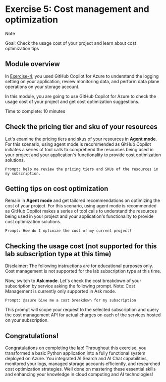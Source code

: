 # Exercise 5: Cost management and optimization 

> [!Note]
> Goal: Check the usage cost of your project and learn about cost optimization tips 

## Module overview

In [Exercise-4](/Lab-Instructions/4.exercise-monitoring-and-storage-management.md), you used GitHub Copilot for Azure to understand the logging setting on your application, review monitoring data, and perform data plane operations on your storage account.

In this module, you are going to use GitHub Copilot for Azure to check the usage cost of your project and get cost optimization suggestions.  

Time to complete: 10 minutes

## Check the pricing tier and sku of your resources

Let's examine the pricing tiers and skus of your resources in **Agent mode**. For this scenario, using agent mode is recommended as GitHub Copilot initiates a series of tool calls to comprehend the resources being used in your project and your application's functionality to provide cost optimization solutions.

`Prompt: help me review the pricing tiers and SKUs of the resources in my subscription.`

## Getting tips on cost optimization 

Remain in **Agent mode** and get tailored recommendations on optimizing the cost of your project. For this scenario, using agent mode is recommended as GitHub Copilot makes a series of tool calls to understand the resources being used in your project and your application's functionality to provide cost optimization solutions. 

`Prompt: How do I optimize the cost of my current project?`

## Checking the usage cost (not supported for this lab subscription type at this time)
Disclaimer: The following instructions are for educational purposes only. Cost management is not supported for the lab subscription type at this time.

Now, switch to **Ask mode**. Let's check the cost breakdown of your subscription by service asking the following prompt. Note: Cost Management is currently only supported in Ask mode.

`Prompt: @azure Give me a cost breakdown for my subscription`

This prompt will scope your request to the selected subscription and query the cost management API for actual charges on each of the services hosted on your subscription.

## Congratulations!
Congratulations on completing the lab! Throughout this exercise, you transformed a basic Python application into a fully functional system deployed on Azure. You integrated AI Search and AI Chat capabilities, monitored your logs, managed storage accounts efficiently, and researched cost optimization strategies. Well done on mastering these essential skills and enhancing your knowledge in cloud computing and AI technologies!
